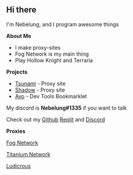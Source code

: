 ## Hi there
I'm Nebelung, and I program awesome things

**About Me**

- I make proxy-sites
- Fog Network is my main thing
- Play Hollow Knight and Terraria

**Projects**

- [Tsunami](https://github.com/FogNetwork/Tsunami) - Proxy site
- [Shadow](https://github.com/FogNetwork/Shadow) - Proxy site
- [Avo](https://github.com/FogNetwork/Avo) - Dev Tools Bookmarklet

My discord is **Nebelung#1335** if you want to talk

Check out my [Github](https://github.com/Nebelung-Dev) [Replit](https://replit.com/@Nebelung) and [Discord](https://discordapp.com/users/887118260963782686)

**Proxies**

[Fog Network](https://github.com/FogNetwork)

[Titanium Network](https://github.com/titaniumnetwork-dev)

[Ludicrous](https://github.com/LudicrousDevelopment)

